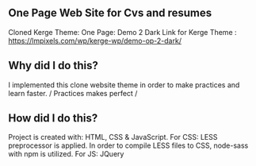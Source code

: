 ## One Page Web Site for Cvs and resumes
Cloned Kerge Theme: One Page: Demo 2 Dark
Link for Kerge Theme : https://lmpixels.com/wp/kerge-wp/demo-op-2-dark/

## Why did I do this?
I implemented this clone website theme in order to make practices and learn faster. / Practices makes perfect /

## How did I do this?
Project is created with: HTML, CSS & JavaScript.
For CSS: LESS preprocessor is applied. In order to compile LESS files to CSS, node-sass with npm is utilized.
For JS: JQuery


